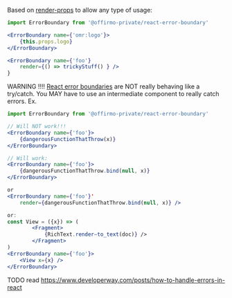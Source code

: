 Based on [render-props](https://github.com/donavon/render-props) to allow any type of usage:



```jsx
import ErrorBoundary from '@offirmo-private/react-error-boundary'

<ErrorBoundary name={'omr:logo'}>
	{this.props.logo}
</ErrorBoundary>

<ErrorBoundary name={'foo'}
	render={() => trickyStuff() } />
}
```


WARNING !!!!
[React error boundaries](https://fb.me/react-error-boundaries) are NOT really behaving like a try/catch.
You MAY have to use an intermediate component to really catch errors. Ex.

```jsx
import ErrorBoundary from '@offirmo-private/react-error-boundary'

// Will NOT work!!!
<ErrorBoundary name={'foo'}>
	{dangerousFunctionThatThrow(x)}
</ErrorBoundary>

// Will work:
<ErrorBoundary name={'foo'}>
	{dangerousFunctionThatThrow.bind(null, x)}
</ErrorBoundary>

or
<ErrorBoundary name={'foo'}'
	render={dangerousFunctionThatThrow.bind(null, x)} />

or:
const View = ({x}) => (
		<Fragment>
			{RichText.renderⵧto_text(doc)} />
		</Fragment>
)
<ErrorBoundary name={'foo'}>
	<View x={x} />
</ErrorBoundary>
```




TODO read https://www.developerway.com/posts/how-to-handle-errors-in-react
